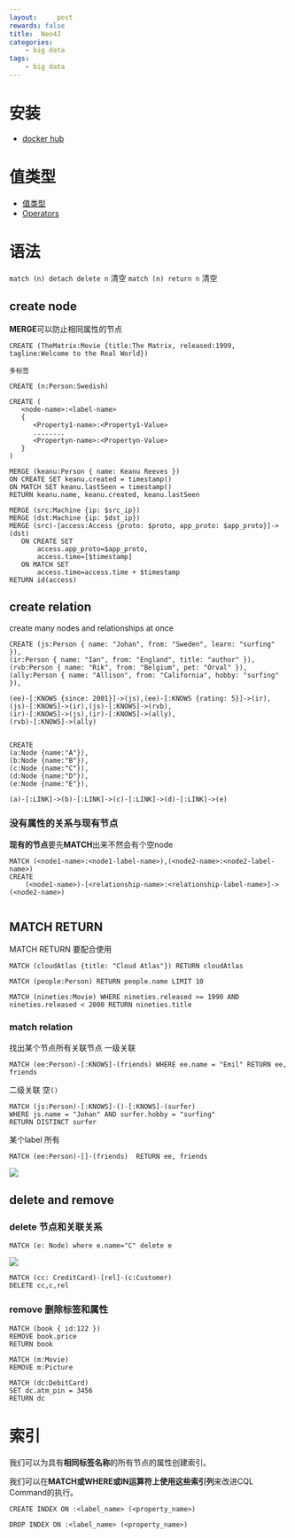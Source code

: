 ```yaml
---
layout:     post
rewards: false
title:  Neo4J
categories:
    - big data
tags:
    - big data
---
```


# 安装

- [docker hub](https://hub.docker.com/_/neo4j)


# 值类型

- [值类型](https://neo4j.com/docs/cypher-manual/current/syntax/values/#property-types)
- [Operators ](https://neo4j.com/docs/cypher-manual/current/syntax/operators/#query-operators-summary)



# 语法


`match (n) detach delete n` 清空
`match (n) return n` 清空

## create node

**MERGE**可以防止相同属性的节点


```
CREATE (TheMatrix:Movie {title:The Matrix, released:1999, tagline:Welcome to the Real World})

多标签

CREATE (n:Person:Swedish)

CREATE (
   <node-name>:<label-name>
   { 	
      <Property1-name>:<Property1-Value>
      ........
      <Propertyn-name>:<Propertyn-Value>
   }
)
```

```
MERGE (keanu:Person { name: Keanu Reeves })
ON CREATE SET keanu.created = timestamp()
ON MATCH SET keanu.lastSeen = timestamp()
RETURN keanu.name, keanu.created, keanu.lastSeen
```

```
MERGE (src:Machine {ip: $src_ip})
MERGE (dst:Machine {ip: $dst_ip})
MERGE (src)-[access:Access {proto: $proto, app_proto: $app_proto}]->(dst)
   ON CREATE SET
       access.app_proto=$app_proto,
       access.time=[$timestamp]
   ON MATCH SET
       access.time=access.time + $timestamp
RETURN id(access) 
```


## create relation

create many nodes and relationships at once

```
CREATE (js:Person { name: "Johan", from: "Sweden", learn: "surfing" }),
(ir:Person { name: "Ian", from: "England", title: "author" }),
(rvb:Person { name: "Rik", from: "Belgium", pet: "Orval" }),
(ally:Person { name: "Allison", from: "California", hobby: "surfing" }),

(ee)-[:KNOWS {since: 2001}]->(js),(ee)-[:KNOWS {rating: 5}]->(ir),
(js)-[:KNOWS]->(ir),(js)-[:KNOWS]->(rvb),
(ir)-[:KNOWS]->(js),(ir)-[:KNOWS]->(ally),
(rvb)-[:KNOWS]->(ally)


CREATE 
(a:Node {name:"A"}),
(b:Node {name:"B"}),
(c:Node {name:"C"}),
(d:Node {name:"D"}),
(e:Node {name:"E"}),

(a)-[:LINK]->(b)-[:LINK]->(c)-[:LINK]->(d)-[:LINK]->(e)

```

### 没有属性的关系与现有节点

**现有的节点**要先**MATCH**出来不然会有个空node

```
MATCH (<node1-name>:<node1-label-name>),(<node2-name>:<node2-label-name>)
CREATE  
	(<node1-name>)-[<relationship-name>:<relationship-label-name>]->(<node2-name>)
	
```



## MATCH RETURN

MATCH RETURN 要配合使用

```
MATCH (cloudAtlas {title: "Cloud Atlas"}) RETURN cloudAtlas

MATCH (people:Person) RETURN people.name LIMIT 10

MATCH (nineties:Movie) WHERE nineties.released >= 1990 AND nineties.released < 2000 RETURN nineties.title
```

### match relation

找出某个节点所有关联节点 一级关联
```
MATCH (ee:Person)-[:KNOWS]-(friends) WHERE ee.name = "Emil" RETURN ee, friends
```

二级关联  空`()`
```
MATCH (js:Person)-[:KNOWS]-()-[:KNOWS]-(surfer)
WHERE js.name = "Johan" AND surfer.hobby = "surfing"
RETURN DISTINCT surfer
```

某个label 所有
```
MATCH (ee:Person)-[]-(friends)  RETURN ee, friends
```
![](https://cdn.jsdelivr.net/gh/631068264/img/00831rSTgy1gcvtm3rotdj30gu0b9dfx.jpg)

## delete and remove


### delete 节点和关联关系

```
MATCH (e: Node) where e.name="C" delete e
```

![](https://cdn.jsdelivr.net/gh/631068264/img/00831rSTgy1gcvuej1xwjj30yk0lwwes.jpg)

```
MATCH (cc: CreditCard)-[rel]-(c:Customer) 
DELETE cc,c,rel
```


### remove 删除标签和属性

```
MATCH (book { id:122 })
REMOVE book.price
RETURN book
```

```
MATCH (m:Movie) 
REMOVE m:Picture
```

```
MATCH (dc:DebitCard)
SET dc.atm_pin = 3456
RETURN dc
```

# 索引

我们可以为具有**相同标签名称**的所有节点的属性创建索引。

我们可以在**MATCH或WHERE或IN运算符上使用这些索引列**来改进CQL Command的执行。

```
CREATE INDEX ON :<label_name> (<property_name>)
```

```
DROP INDEX ON :<label_name> (<property_name>)
```


